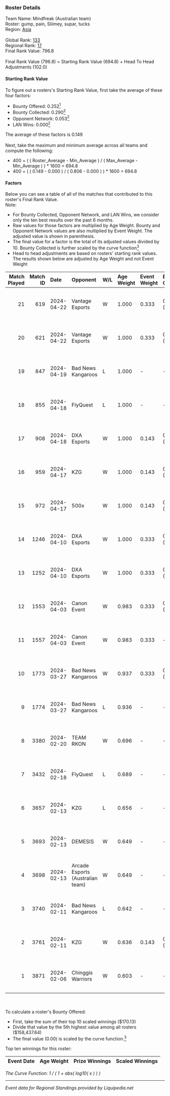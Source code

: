### Roster Details<br />
Team Name: Mindfreak (Australian team)<br />
Roster: gump, pain, Sliimey, supar, tucks<br />
Region: [Asia]( ../standings_asia.md)<br />
<br />
Global Rank: [133](../standings_global.md)<br />
Regional Rank: [17]( ../standings_asia.md)<br />
Final Rank Value:  796.8<br />
<br />
Final Rank Value (796.8) = Starting Rank Value (694.8) + Head To Head Adjustments (102.0)<br />

#### Starting Rank Value<br />
To figure out a rosters's Starting Rank Value, first take the average of these four factors:<br />
- Bounty Offered: 0.252[<sup>1</sup>](#table2)
- Bounty Collected: 0.290[<sup>2</sup>](#table1)
- Opponent Network: 0.053[<sup>2</sup>](#table1)
- LAN Wins: 0.000[<sup>2</sup>](#table1)

The average of these factors is 0.149<br />
<br />
Next, take the maximum and minimum average across all teams and compute the following:<br />
- 400 + ( ( Roster_Average - Min_Average ) / ( Max_Average - Min_Average ) ) * 1600 = 694.8
- 400 + ( ( 0.149 - 0.000 ) / ( 0.806 - 0.000 ) ) * 1600 = 694.8


#### Factors<br />
Below you can see a table of all of the matches that contributed to this roster's Final Rank Value.<br />
Note:<br />

- For Bounty Collected, Opponent Network, and LAN Wins, we consider only the ten best results over the past 6 months.
- Raw values for those factors are multiplied by Age Weight. Bounty and Opponent Network values are also multiplied by Event Weight. The adjusted value is shown in parenthesis.
- The final value for a factor is the total of its adjusted values divided by 10. Bounty Collected is further scaled by the curve function[<sup>3</sup>](#curveFunction)
- Head to head adjustments are based on rosters' starting rank values. The results shown below are adjusted by Age Weight and not Event Weight
<span id="table1"></span><br />


| Match Played | Match ID | Date       | Opponent                         | W/L | Age Weight | Event Weight | Bounty Collected | Opponent Network | LAN Wins      | H2H Adj. | Roster                               |
| -: | -: | :- | :- | :- | :- | :- | :- | :- | :- | -: | :- |
|           21 |      619 | 2024-04-22 | Vantage Esports                  | W   | 1.000      | 0.333        | 0.000 (0.000)    | 0.236 (0.079)    | false (0.000) |    10.27 | gump, pain, Sliimey, supar, tucks    |
|           20 |      621 | 2024-04-22 | Vantage Esports                  | W   | 1.000      | 0.333        | 0.000 (0.000)    | 0.236 (0.079)    | false (0.000) |    11.12 | gump, pain, Sliimey, supar, tucks    |
|           19 |      847 | 2024-04-19 | Bad News Kangaroos               | L   | 1.000      | -            | -                | -                | -             |    -9.49 | gump, pain, Sliimey, supar, tucks    |
|           18 |      855 | 2024-04-18 | FlyQuest                         | L   | 1.000      | -            | -                | -                | -             |    -0.93 | gump, pain, Sliimey, supar, tucks    |
|           17 |      908 | 2024-04-18 | DXA Esports                      | W   | 1.000      | 0.143        | 0.010 (0.001)    | 0.266 (0.038)    | false (0.000) |    11.19 | gump, pain, Sliimey, supar, tucks    |
|           16 |      959 | 2024-04-17 | KZG                              | W   | 1.000      | 0.143        | 0.020 (0.003)    | 0.249 (0.036)    | false (0.000) |    12.66 | gump, pain, Sliimey, supar, tucks    |
|           15 |      972 | 2024-04-17 | 500x                             | W   | 1.000      | 0.143        | 0.000 (0.000)    | -                | false (0.000) |     5.52 | gump, pain, Sliimey, supar, tucks    |
|           14 |     1246 | 2024-04-10 | DXA Esports                      | W   | 1.000      | 0.333        | 0.010 (0.003)    | 0.266 (0.089)    | false (0.000) |    12.33 | gump, pain, Sliimey, supar, tucks    |
|           13 |     1252 | 2024-04-10 | DXA Esports                      | W   | 1.000      | 0.333        | 0.010 (0.003)    | 0.266 (0.089)    | false (0.000) |    13.43 | gump, pain, Sliimey, supar, tucks    |
|           12 |     1553 | 2024-04-03 | Canon Event                      | W   | 0.983      | 0.333        | 0.000 (0.000)    | 0.035 (0.012)    | false (0.000) |     3.66 | gump, pain, Sliimey, supar, tucks    |
|           11 |     1557 | 2024-04-03 | Canon Event                      | W   | 0.983      | 0.333        | -                | 0.035 (0.012)    | false (0.000) |     3.79 | gump, pain, Sliimey, supar, tucks    |
|           10 |     1773 | 2024-03-27 | Bad News Kangaroos               | W   | 0.937      | 0.333        | 0.071 (0.022)    | 0.238 (0.074)    | false (0.000) |    23.29 | gump, pain, Sliimey, supar, tucks    |
|            9 |     1774 | 2024-03-27 | Bad News Kangaroos               | L   | 0.936      | -            | -                | -                | -             |    -5.81 | gump, pain, Sliimey, supar, tucks    |
|            8 |     3380 | 2024-02-20 | TEAM RKON                        | W   | 0.696      | -            | -                | -                | -             |     5.36 | gump, Rickeh, Sliimey, supar, tucks  |
|            7 |     3432 | 2024-02-18 | FlyQuest                         | L   | 0.689      | -            | -                | -                | -             |    -0.46 | gump, Rickeh, Sliimey, supar, tucks  |
|            6 |     3657 | 2024-02-13 | KZG                              | L   | 0.656      | -            | -                | -                | -             |    -9.73 | deStiny, gump, Sliimey, supar, tucks |
|            5 |     3693 | 2024-02-13 | DEMESIS                          | W   | 0.649      | -            | -                | -                | -             |     3.07 | deStiny, gump, Sliimey, supar, tucks |
|            4 |     3698 | 2024-02-13 | Arcade Esports (Australian team) | W   | 0.649      | -            | -                | -                | -             |     3.12 | deStiny, gump, Sliimey, supar, tucks |
|            3 |     3740 | 2024-02-11 | Bad News Kangaroos               | L   | 0.642      | -            | -                | -                | -             |    -4.05 | dangeR, gump, Sliimey, supar, tucks  |
|            2 |     3761 | 2024-02-11 | KZG                              | W   | 0.636      | 0.143        | 0.020 (0.002)    | 0.249 (0.023)    | -             |    10.57 | dangeR, gump, Sliimey, supar, tucks  |
|            1 |     3871 | 2024-02-06 | Chinggis Warriors                | W   | 0.603      | -            | -                | -                | -             |     3.13 | dangeR, gump, Sliimey, supar, tucks  |

<br />
<span id="table2"></span><br />
To calculate a roster's Bounty Offered:<br />

- First, take the sum of their top 10 scaled winnings ($170.13)
- Divide that value by the 5th highest value among all rosters ($158,437.64)
- The final value (0.00) is scaled by the curve function.[<sup>3</sup>](#curveFunction)

Top ten winnings for this roster:<br />

| Event Date | Age Weight | Prize Winnings | Scaled Winnings |
| :- | -: | :- | :- |


<span id="curveFunction"></span>_The Curve Function: 1 / ( 1 + abs( log10( x ) ) )_<br />

---
_Event data for Regional Standings provided by Liquipedia.net_<br />
